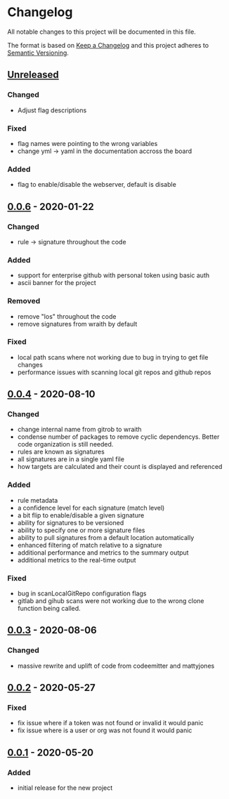 
# Changelog
All notable changes to this project will be documented in this file.

The format is based on [Keep a Changelog](http://keepachangelog.com/en/1.0.0/)
and this project adheres to [Semantic Versioning](http://semver.org/spec/v2.0.0.html).

## [Unreleased]
### Changed
- Adjust flag descriptions

### Fixed
- flag names were pointing to the wrong variables
- change yml -> yaml in the documentation accross the board

### Added
- flag to enable/disable the webserver, default is disable
## [0.0.6] - 2020-01-22
### Changed
- rule -> signature throughout the code

### Added
- support for enterprise github with personal token using basic auth
- ascii banner for the project

### Removed
- remove "los" throughout the code
- remove signatures from wraith by default

### Fixed
- local path scans where not working due to bug in trying to get file changes
- performance issues with scanning local git repos and github repos

## [0.0.4] - 2020-08-10
### Changed
- change internal name from gitrob to wraith
- condense number of packages to remove cyclic dependencys. Better code organization is still needed.
- rules are known as signatures
- all signatures are in a single yaml file
- how targets are calculated and their count is displayed and referenced

### Added
- rule metadata
- a confidence level for each signature (match level)
- a bit flip to enable/disable a given signature
- ability for signatures to be versioned
- ability to specify one or more signature files
- ability to pull signatures from a default location automatically
- enhanced filtering of match relative to a signature
- additional performance and metrics to the summary output
- additional metrics to the real-time output

### Fixed
- bug in scanLocalGitRepo configuration flags
- gitlab and gihub scans were not working due to the wrong clone function being called.

## [0.0.3] - 2020-08-06
### Changed
- massive rewrite and uplift of code from codeemitter and mattyjones

## [0.0.2] - 2020-05-27
### Fixed
- fix issue where if a token was not found or invalid it would panic
- fix issue where is a user or org was not found it would panic

## [0.0.1] - 2020-05-20
### Added
- initial release for the new project

[Unreleased]: https://github.com/mattyjones/wraith/compare/0.0.6...HEAD
[0.0.6]: https://github.com/mattyjones/wraith/releases/tag/0.0.6
[0.0.4]: https://github.com/mattyjones/wraith/releases/tag/0.0.4
[0.0.3]: https://github.com/mattyjones/wraith/releases/tag/0.0.3
[0.0.2]: https://github.com/mattyjones/gitrob/releases/tag/0.0.2
[0.0.1]: https://github.com/mattyjones/gitrob/releases/tag/0.0.1
